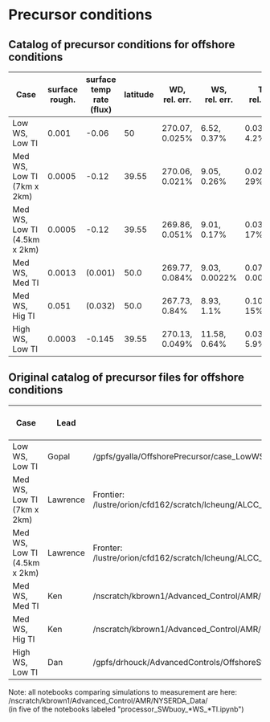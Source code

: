 # Precursor conditions

## Catalog of precursor conditions for offshore conditions
| Case | surface rough. | surface temp <br> rate (flux) | latitude | WD, <br> rel. err. | WS, <br> rel. err. | TI, <br> rel. err. | Shear, <br> rel. err. | Veer, <br> rel. err. |
| --- | --- | --- | --- | --- | --- | --- | --- | --- |
| Low WS, Low TI | 0.001 | -0.06 | 50 | 270.07, <br>  0.025% | 6.52, <br>  0.37% |0.0363, <br>  4.2% |0.142, <br>  0.19% | 7.92,  <br>  53% |
| Med WS, Low TI (7km x 2km) | 0.0005| -0.12 | 39.55 | 270.06, <br> 0.021% | 9.05, <br> 0.26% | 0.0264, <br> 29% | 0.171, <br> 0.0044% | 8.99, <br> 58% |
| Med WS, Low TI (4.5km x 2km) | 0.0005| -0.12 | 39.55 | 269.86, <br> 0.051% | 9.01, <br> 0.17% | 0.0309, <br> 17% | 0.160, <br> 6.3% | 8.94, <br> 58% |
| Med WS, Med TI |  0.0013 | (0.001) | 50.0 | 269.77, <br> 0.084% | 9.03, <br> 0.0022% | 0.0700, <br> 0.0023% | 0.0655, <br> 3.7% | 1.06, <br> 82% |
| Med WS, Hig TI | 0.051 | (0.032) | 50.0 | 267.73, <br> 0.84% | 8.93, <br> 1.1% | 0.109, <br> 15% | 0.0566,  <br> 2.4% | 1.23, <br> 11% |
| High WS, Low TI | 0.0003 | -0.145 | 39.55 | 270.13, <br> 0.049% | 11.58, <br> 0.64% | 	0.0348, <br> 5.9% | 0.156, <br> 21% | 5.62, <br> 73% |

## Original catalog of precursor files for offshore conditions
| Case | Lead | Base Directory | (Small Domain) Trials | Time-Searching | Boundary Data | Selected Time Range |
| --- | --- | --- | --- | --- | --- | --- |
| Low WS, Low TI | Gopal | /gpfs/gyalla/OffshorePrecursor/case_LowWS_LowTI_coarse_7x2x1/ | Postprocessing_Stable_7x2x1.ipynb | optmize_time/PrecursorSearch_metmast.ipynb |case_stable_0.06_0.001_50_bcoutput/bndry_data/ | 19765 - 20365 s |
| Med WS, Low TI (7km x 2km) | Lawrence | Frontier: /lustre/orion/cfd162/scratch/lcheung/ALCC_Frontier_WindFarm/MedWS_LowTI/precursor6_7kmX2km_5m/ | --- | --- | --- | 27241 - 27841 s |
| Med WS, Low TI (4.5km x 2km) | Lawrence | Fronter: /lustre/orion/cfd162/scratch/lcheung/ALCC_Frontier_WindFarm/MedWS_LowTI/precursor6_4kmX2km_5m/ | --- | --- | --- | 27473 - 28073 s |
| Med WS, Med TI | Ken | /nscratch/kbrown1/Advanced_Control/AMR/Precursors/TwoTurbine/Offshore_MedTI_Precursor_Coarse/ | ../../Postprocessing_MedWS_MedTI.ipynb | post_processing/time_search_window/PrecursorSearch_horiz_metmast.ipynb | ../Offshore_MedTI_Precursor_Coarse_BoundaryPlanes/bndry_data/ | 42445 - 43745 s |
| Med WS, Hig TI | Ken | /nscratch/kbrown1/Advanced_Control/AMR/Precursors/TwoTurbine/Offshore_HighTI_Precursor_Coarse/ | ../../Postprocessing_MedWS_HighTI.ipynb | post_processing/time_search_window/PrecursorSearch_horiz_metmast.ipynb | ../Offshore_HighTI_Precursor_Coarse_BoundaryPlanes/bndry_data/ | 47473 - 48673 s |
| High WS, Low TI | Dan | /gpfs/drhouck/AdvancedControls/OffshoreStablePrecursor/newmesh/z0_0p0003_temp_-0p145/ | ../../Postprocessing_Stable.ipynb | post_processing/time_window_search/ | bndry_data/ | 25729 - 26329 s |

Note: all notebooks comparing simulations to measurement are here: /nscratch/kbrown1/Advanced_Control/AMR/NYSERDA_Data/
<br> (in five of the notebooks labeled "processor_SWbuoy_*WS_*TI.ipynb")
